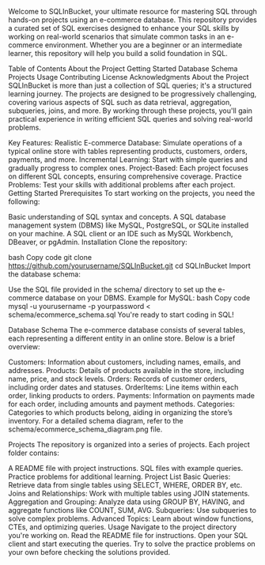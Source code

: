 Welcome to SQLInBucket, your ultimate resource for mastering SQL through hands-on projects using an e-commerce database. This repository provides a curated set of SQL exercises designed to enhance your SQL skills by working on real-world scenarios that simulate common tasks in an e-commerce environment. Whether you are a beginner or an intermediate learner, this repository will help you build a solid foundation in SQL.

Table of Contents
About the Project
Getting Started
Database Schema
Projects
Usage
Contributing
License
Acknowledgments
About the Project
SQLInBucket is more than just a collection of SQL queries; it's a structured learning journey. The projects are designed to be progressively challenging, covering various aspects of SQL such as data retrieval, aggregation, subqueries, joins, and more. By working through these projects, you'll gain practical experience in writing efficient SQL queries and solving real-world problems.

Key Features:
Realistic E-commerce Database: Simulate operations of a typical online store with tables representing products, customers, orders, payments, and more.
Incremental Learning: Start with simple queries and gradually progress to complex ones.
Project-Based: Each project focuses on different SQL concepts, ensuring comprehensive coverage.
Practice Problems: Test your skills with additional problems after each project.
Getting Started
Prerequisites
To start working on the projects, you need the following:

Basic understanding of SQL syntax and concepts.
A SQL database management system (DBMS) like MySQL, PostgreSQL, or SQLite installed on your machine.
A SQL client or an IDE such as MySQL Workbench, DBeaver, or pgAdmin.
Installation
Clone the repository:

bash
Copy code
git clone https://github.com/yourusername/SQLInBucket.git
cd SQLInBucket
Import the database schema:

Use the SQL file provided in the schema/ directory to set up the e-commerce database on your DBMS.
Example for MySQL:
bash
Copy code
mysql -u yourusername -p yourpassword < schema/ecommerce_schema.sql
You're ready to start coding in SQL!

Database Schema
The e-commerce database consists of several tables, each representing a different entity in an online store. Below is a brief overview:

Customers: Information about customers, including names, emails, and addresses.
Products: Details of products available in the store, including name, price, and stock levels.
Orders: Records of customer orders, including order dates and statuses.
OrderItems: Line items within each order, linking products to orders.
Payments: Information on payments made for each order, including amounts and payment methods.
Categories: Categories to which products belong, aiding in organizing the store’s inventory.
For a detailed schema diagram, refer to the schema/ecommerce_schema_diagram.png file.

Projects
The repository is organized into a series of projects. Each project folder contains:

A README file with project instructions.
SQL files with example queries.
Practice problems for additional learning.
Project List
Basic Queries: Retrieve data from single tables using SELECT, WHERE, ORDER BY, etc.
Joins and Relationships: Work with multiple tables using JOIN statements.
Aggregation and Grouping: Analyze data using GROUP BY, HAVING, and aggregate functions like COUNT, SUM, AVG.
Subqueries: Use subqueries to solve complex problems.
Advanced Topics: Learn about window functions, CTEs, and optimizing queries.
Usage
Navigate to the project directory you're working on.
Read the README file for instructions.
Open your SQL client and start executing the queries.
Try to solve the practice problems on your own before checking the solutions provided.
